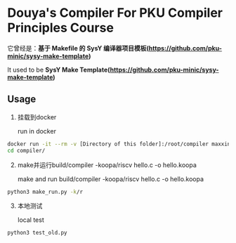 # Douya's Compiler For PKU Compiler Principles Course

它曾经是：**基于 Makefile 的 SysY 编译器项目模板(https://github.com/pku-minic/sysy-make-template)**

It used to be **SysY Make Template(https://github.com/pku-minic/sysy-make-template)**

## Usage

1. 挂载到docker
   
   run in docker

```sh
docker run -it --rm -v [Directory of this folder]:/root/compiler maxxing/compiler-dev bash
cd compiler/
```

2. make并运行build/compiler -koopa/riscv hello.c -o hello.koopa
   
   make and run build/compiler -koopa/riscv hello.c -o hello.koopa

```sh
python3 make_run.py -k/r
```

3. 本地测试
   
   local test

```sh
python3 test_old.py
```